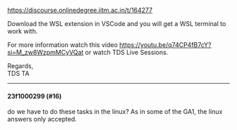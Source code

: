https://discourse.onlinedegree.iitm.ac.in/t/164277

Download the WSL extension in VSCode and you will get a WSL terminal to work with.</p>
<p>For more information watch this video <a href="https://youtu.be/q74CP4fB7cY?si=M_zw8WzpmMCyVQat" rel="noopener nofollow ugc">https://youtu.be/q74CP4fB7cY?si=M_zw8WzpmMCyVQat</a> or watch TDS Live Sessions.</p>
<p>Regards,<br/>
TDS TA</p><hr>

<h4>23f1000299 (#16)</h4>
<p>do we have to do these tasks in the linux? As in some of the GA1, the linux answers only accepted.